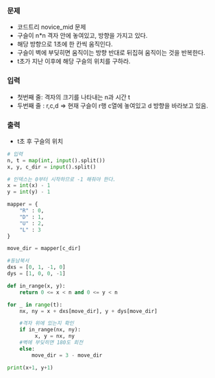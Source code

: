 ### 문제
* 코드트리 novice_mid 문제 
* 구슬이 n*n 격자 안에 놓여있고, 방향을 가지고 있다.
* 해당 방향으로 1초에 한 칸씩 움직인다.
* 구슬이 벽에 부딪히면 움직이는 방향 반대로 뒤집혀 움직이는 것을 반복한다. 
* t초가 지난 이후에 해당 구슬의 위치를 구하라.

### 입력
* 첫번째 줄: 격자의 크기를 나타내는 n과 시간 t
* 두번째 줄 : r,c,d => 현재 구슬이 r행 c열에 놓여있고 d 방향을 바라보고 있음.

### 출력
* t초 후 구슬의 위치

```python
# 입력
n, t = map(int, input().split())
x, y, c_dir = input().split()

# 인덱스는 0부터 시작하므로 -1 해줘야 한다.
x = int(x) - 1
y = int(y) - 1

mapper = {
    "R" : 0,
    "D" : 1, 
    "U" : 2,
    "L" : 3
}

move_dir = mapper[c_dir]

#동남북서
dxs = [0, 1, -1, 0]
dys = [1, 0, 0, -1]

def in_range(x, y):
    return 0 <= x < n and 0 <= y < n

for _ in range(t):
    nx, ny = x + dxs[move_dir], y + dys[move_dir]

    #격자 위에 있는지 확인
    if in_range(nx, ny):
         x, y = nx, ny
    #벽에 부딪히면 180도 회전
    else:
        move_dir = 3 - move_dir

print(x+1, y+1)
```
